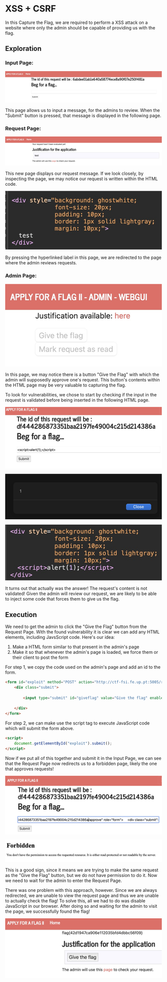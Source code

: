 # XSS + CSRF

In this Capture the Flag, we are required to perform a XSS attack on a website where only the admin should be capable of providing us with the flag.

## Exploration

### Input Page:

![img](images/website_input.png)

This page allows us to input a message, for the admins to review. When the "Submit" button is pressed, that message is displayed in the following page.

### Request Page:

![img](images/website_show_test.png)

This new page displays our request message. If we look closely, by inspecting the page, we may notice our request is written within the HTML code.

![img](images/website_source_test.png)

By pressing the hyperlinked label in this page, we are redirected to the page where the admin reviews requests.

### Admin Page:

![img](images/website_admin.png)

In this page, we may notice there is a button "Give the Flag" with which the admin will supposedly approve one's request.
This button's contents within the HTML page may be very valuable to capturing the flag.

To look for vulnerabilities, we chose to start by checking if the input in the request is validated before being inserted in the following HTML page.

![img](images/website_alert_input.png)

![img](images/website_alert.png)

![img](images/website_alert_source.png)

It turns out that actually was the answer! The request's content is not validated! Given the admin will review our request, we are likely to be able to inject some code that forces them to give us the flag.

## Execution

We need to get the admin to click the "Give the Flag" button from the Request Page. With the found vulnerability it is clear we can add any HTML elements, including JavsScript code.
Here's our idea:

1. Make a HTML form similar to that present in the admin's page
2. Make it so that whenever the admin's page is loaded, we force them or their client to post the form

For step 1, we copy the code used on the admin's page and add an id to the form.

```html
<form id="exploit" method="POST" action="http://ctf-fsi.fe.up.pt:5005/request/1b735e8c7a1c8a6aae9315e8f9f18d259aaff761/approve" role="form">
    <div class="submit">
        
        <input type="submit" id="giveflag" value="Give the flag" enabled>
        
    </div>
</form>
```

For step 2, we can make use the script tag to execute JavaScript code which will submit the form above.

```html
<script>
    document.getElementById("exploit").submit();
</script>
```

Now if we put all of this together and submit it in the Input Page, we can see that the Request Page now redirects us to a forbidden page, likely the one that approves requests!

![img](images/website_exploit_input.png)

![img](images/website_forbidden.png)

This is a good sign, since it means we are trying to make the same request as the "Give the Flag" button, but we do not have permission to do it. Now we need to wait for the admin to enter the Request Page.

There was one problem with this approach, however. Since we are always redirected, we are unable to view the request page and thus we are unable to actually check the flag!
To solve this, all we had to do was disable JavaScript in our browser. After doing so and waiting for the admin to visit the page, we successfully found the flag!

![img](images/website_flag.png)